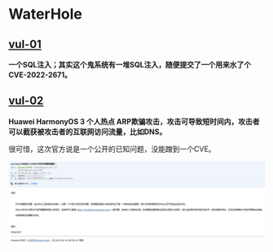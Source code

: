# WaterHole
## [vul-01](vul-01.md)
**一个SQL注入；其实这个鬼系统有一堆SQL注入，随便提交了一个用来水了个CVE-2022-2671。**
## [vul-02](vul-02.md)
**Huawei HarmonyOS 3 个人热点 ARP欺骗攻击，攻击可导致短时间内，攻击者可以截获被攻击者的互联网访问流量，比如DNS。**

很可惜，这次官方说是一个公开的已知问题，没能蹭到一个CVE。

![email](resource/Huawei+HarmonyOS+3+ARP/mail-from-hwpsirt.png)
